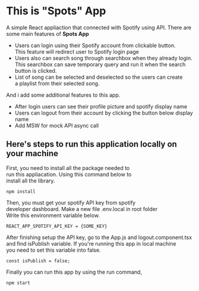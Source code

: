 # This is "Spots" App

A simple React appliaction that connected with Spotify using API. 
There are some main features of **Spots App** 
- Users can login using their Spotify account from clickable button.\
  This feature will redirect user to Spotify login page
- Users also can search song through searchbox when they already login.\
  This searchbox can save temporary query and run it when the search \
  button is clicked.
- List of song can be selected and deselected so the users can create \
  a playlist from their selected song.

And i add some additional features to this app.
- After login users can see their profile picture and spotify display name
- Users can logout from their account by clicking the button below display name
- Add MSW for mock API async call
  
## Here's steps to run this application locally on your machine
First, you need to install all the package needed to\
run this appliacation. Using this command below to\
install all the library.

```
npm install
```

Then, you must get your spotify API key from spotify\
developer dashboard. Make a new file .env.local in root folder\
Write this environment variable below.
```
REACT_APP_SPOTIFY_API_KEY = {SOME_KEY}
```

After finishing setup the API key, go to the App.js and logout.component.tsx\
and find isPublish variable. If you're running this app in local machine\
you need to set this variable into false.
```
const isPublish = false;
```

Finally you can run this app by using the run command,
```
npm start
```